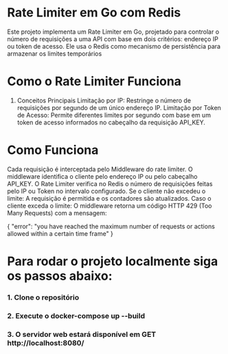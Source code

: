 # Rate Limiter em Go com Redis

Este projeto implementa um Rate Limiter em Go, projetado para controlar o número de requisições a uma API com base em dois critérios: 
endereço IP ou token de acesso. Ele usa o Redis como mecanismo de persistência para armazenar os limites temporários


# Como o Rate Limiter Funciona
1. Conceitos Principais
Limitação por IP: Restringe o número de requisições por segundo de um único endereço IP.
Limitação por Token de Acesso: Permite diferentes limites por segundo com base em um token de acesso informados no cabeçalho da requisição API_KEY.

# Como Funciona
Cada requisição é interceptada pelo Middleware do rate limiter.
O middleware identifica o cliente pelo endereço IP ou pelo cabeçalho API_KEY.
O Rate Limiter verifica no Redis o número de requisições feitas pelo IP ou Token no intervalo configurado.
Se o cliente não excedeu o limite:
A requisição é permitida e os contadores são atualizados.
Caso o cliente exceda o limite:
O middleware retorna um código HTTP 429 (Too Many Requests) com a mensagem:

{
"error": "you have reached the maximum number of requests or actions allowed within a certain time frame"
}

# Para rodar o projeto localmente siga os passos abaixo:

### 1. Clone o repositório
### 2. Execute o docker-compose up --build
### 3. O servidor web estará disponível em GET http://localhost:8080/